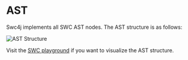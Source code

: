 # AST

Swc4j implements all SWC AST nodes. The AST structure is as follows:

![AST Structure](https://github.com/caoccao/swc4j/raw/main/docs/features/ast.svg)

Visit the [SWC playground](https://swc.rs/playground) if you want to visualize the AST structure.
